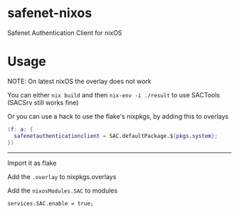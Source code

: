 # safenet-nixos

Safenet Authentication Client for nixOS

# Usage

NOTE: On latest nixOS the overlay does not work

You can either `nix build` and then `nix-env -i ./result` to use SACTools (SACSrv still works fine)

Or you can use a hack to use the flake's nixpkgs, by adding this to overlays

```nix
(f: a: {
  safenetauthenticationclient = SAC.defaultPackage.${pkgs.system};
})
```

---

Import it as flake

Add the `.overlay` to nixpkgs.overlays

Add the `nixosModules.SAC` to modules

```
services.SAC.enable = true;
```

